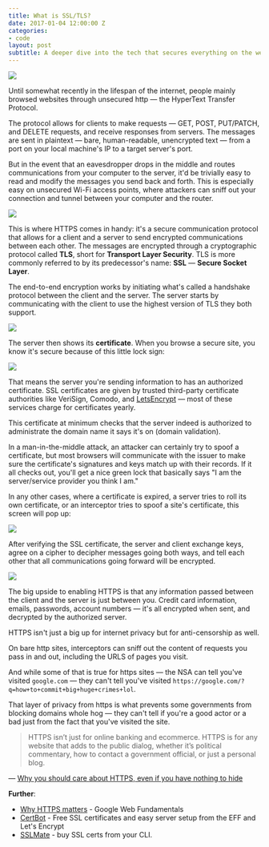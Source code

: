 ```yaml
---
title: What is SSL/TLS?
date: 2017-01-04 12:00:00 Z
categories:
- code
layout: post
subtitle: A deeper dive into the tech that secures everything on the web.
---
```


![](http://i.imgur.com/N7YfosR.png)

Until somewhat recently in the lifespan of the internet, people mainly browsed websites through unsecured http — the HyperText Transfer Protocol.

The protocol allows for clients to make requests — GET, POST, PUT/PATCH, and DELETE requests, and receive responses from servers. The messages are sent in plaintext — bare, human-readable, unencrypted text — from a port on your local machine's IP to a target server's port.

But in the event that an eavesdropper drops in the middle and routes communications from your computer to the server, it'd be trivially easy to read and modify the messages you send back and forth. This is especially easy on unsecured Wi-Fi access points, where attackers can sniff out your connection and tunnel between your computer and the router.

![](http://i.imgur.com/kxyJS0D.jpg?1)

This is where HTTPS comes in handy: it's a secure communication protocol that allows for a client and a server to send encrypted communications between each other. The messages are encrypted through a cryptographic protocol called **TLS**, short for **Transport Layer Security**. TLS is more commonly referred to by its predecessor's name: **SSL** — **Secure Socket Layer**.

The end-to-end encryption works by initiating what's called a handshake protocol between the client and the server. The server starts by communicating with the client to use the highest version of TLS they both support.

![](http://i.imgur.com/ckLMjZS.jpg?1)

The server then shows its **certificate**. When you browse a secure site, you know it's secure because of this little lock sign:

![](http://i.imgur.com/msGuOD7.png)

That means the server you're sending information to has an authorized certificate. SSL certificates are given by trusted third-party certificate authorities like VeriSign, Comodo, and [LetsEncrypt](https://letsencrypt.org/) — most of these services charge for certificates yearly.

This certificate at minimum checks that the server indeed is authorized to administrate the domain name it says it's on (domain validation).

In a man-in-the-middle attack, an attacker can certainly try to spoof a certificate, but most browsers will communicate with the issuer to make sure the certificate's signatures and keys match up with their records. If it all checks out, you'll get a nice green lock that basically says "I am the server/service provider you think I am."

In any other cases, where a certificate is expired, a server tries to roll its own certificate, or an interceptor tries to spoof a site's certificate, this screen will pop up:

![](https://www.sslshopper.com/assets/images/chrome-beta-ssl-2.png)

After verifying the SSL certificate, the server and client exchange keys, agree on a cipher to decipher messages going both ways, and tell each other that all communications going forward will be encrypted.

![](http://i.imgur.com/sEQ0UQv.jpg?1)

The big upside to enabling HTTPS is that any information passed between the client and the server is just between you. Credit card information, emails, passwords, account numbers — it's all encrypted when sent, and decrypted by the authorized server.

HTTPS isn't just a big up for internet privacy but for anti-censorship as well.

On bare http sites, interceptors can sniff out the content of requests you pass in and out, including the URLS of pages you visit.

And while some of that is true for https sites — the NSA can tell you've visited `google.com` — they can't tell you've visited `https://google.com/?q=how+to+commit+big+huge+crimes+lol`.

That layer of privacy from https is what prevents some governments from blocking domains whole hog — they can't tell if you're a good actor or a bad just from the fact that you've visited the site.

> HTTPS isn’t just for online banking and ecommerce. HTTPS is for any website that adds to the public dialog, whether it’s political commentary, how to contact a government official, or just a personal blog.

 — [Why you should care about HTTPS, even if you have nothing to hide](http://ben.balter.com/2015/01/06/https-all-the-things/)


**Further**:


* [Why HTTPS matters](https://developers.google.com/web/fundamentals/security/encrypt-in-transit/why-https) - Google Web Fundamentals
* [CertBot](https://certbot.eff.org/) - Free SSL certificates and easy server setup from the EFF and Let's Encrypt
* [SSLMate](https://sslmate.com/) - buy SSL certs from your CLI.
